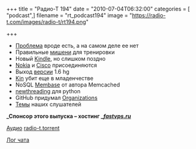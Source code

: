 +++
title = "Радио-Т 194"
date = "2010-07-04T06:32:00"
categories = [ "podcast",]
filename = "rt_podcast194"
image = "https://radio-t.com/images/radio-t/rt194.png"

+++

- [Проблема](http://www.readwriteweb.com/archives/apple_admits_to_iphone_4_antenna_problems_sort_of.php) вроде есть, а на самом деле ее нет
- Правильные [мишени](http://mashable.com/2010/06/29/iphone-4-ipad-shot-then-returned/) для тренировки
- Новый [Kindle](http://www.switched.com/2010/07/01/graphite-kindle-dx-drops-price-improves-screen-makes-us-drool/), но слишком поздно
- [Nokia](http://www.engadget.com/2010/07/01/did-nokia-just-confirm-a-meego-tablet/) и [Cisco](http://www.engadget.com/2010/06/29/ciscos-second-tablet-runs-linux-manages-home-energy-use/) присоединяются
- Выход [версии](http://mercurial.selenic.com/wiki/WhatsNew) 1.6 hg
- [Kin](http://www.engadget.com/2010/07/02/life-and-death-of-microsoft-kin-the-inside-story/) убит еще в младенчестве
- NoSQL [Membase](http://www.opennet.ru/opennews/art.shtml?num=27085) от автора Memcached
- [newthreading](http://www.opennet.ru/opennews/art.shtml?num=27107) для python
- GitHub придумал [Organizations](http://www.readwriteweb.com/start/2010/06/github-introduces-organization.php)
- [Темы](http://radio-t.com/temi_dlja_vipuskov/temy-dlya-194/) наших слушателей

**_Спонсор этого выпуска – хостинг _[_fastvps.ru_](http://fastvps.ru/)**

[Аудио](http://archive.rucast.net/radio-t/media/rt_podcast194.mp3)
[radio-t.torrent](http://www.radio-t.com/torrents/rt_podcast194.mp3.torrent)

[Лог чата](http://chat.radio-t.com/logs/radio-t-194.html)
<audio src="http://archive.rucast.net/radio-t/media/rt_podcast194.mp3" preload="none"></audio>